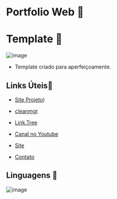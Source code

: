 # Portfolio Web 🚀

# Template 📸

![image](https://github.com/user-attachments/assets/9ee4664b-d964-4379-b703-a04086c9780c)


- Template criado para aperfeiçoamente.

## Links Úteis🚀
- [Site Projeto](https://dannroch4.github.io/portiempresa/))

- [cleanmgr](https://learn.microsoft.com/pt-br/windows-server/administration/windows-commands/cleanmgr)
- [Link.Tree](https://linktr.ee/danntech)
- [Canal no Youtube](https://www.youtube.com/@DannTech)
- [Site](https://www.portaldrztutors.com.br/)
- [Contato](mailto:technoplay.oficial@gmail.com)

## Linguagens 🚀

![image](https://github.com/user-attachments/assets/6be519c0-2cbf-4a3e-b4e6-cc3fe50545fe)


